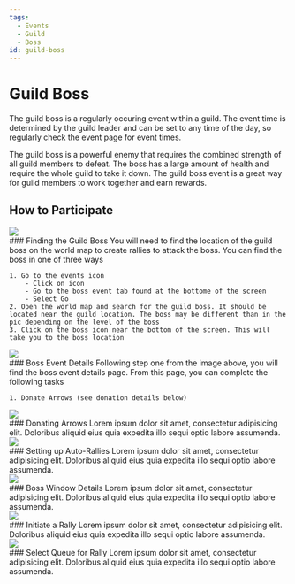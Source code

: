 ```yaml
---
tags:
  - Events
  - Guild
  - Boss
id: guild-boss
---
```


# Guild Boss

The guild boss is a regularly occuring event within a guild. The event time is determined by the guild leader and can be set to any time of the day, so regularly check the event page for event times.

The guild boss is a powerful enemy that requires the combined strength of all guild members to defeat. The boss has a large amount of health and require the whole guild to take it down. The guild boss event is a great way for guild members to work together and earn rewards.

## How to Participate

<div class="th_container">
  <div class="th_image">
    <img src={require('/static/img/guild-boss-0.jpg').default} />
  </div>
  <div class="th_text">
    ### Finding the Guild Boss
    You will need to find the location of the guild boss on the world map to create rallies to attack the boss. You can find the boss in one of three ways

    1. Go to the events icon
        - Click on icon
        - Go to the boss event tab found at the bottome of the screen
        - Select Go
    2. Open the world map and search for the guild boss. It should be located near the guild location. The boss may be different than in the pic depending on the level of the boss
    3. Click on the boss icon near the bottom of the screen. This will take you to the boss location
    
  </div>
</div>

<div class="th_container">
  <div class="th_image">
    <img src={require('/static/img/guild-boss-1.jpg').default} />
  </div>
  <div class="th_text">
     ### Boss Event Details
    Following step one from the image above, you will find the boss event details page. From this page, you can complete the following tasks

    1. Donate Arrows (see donation details below)
  </div>
</div>

<div class="th_container">
  <div class="th_image">
    <img src={require('/static/img/guild-boss-2.jpg').default} />
  </div>
  <div class="th_text">
    ### Donating Arrows
    Lorem ipsum dolor sit amet, consectetur adipisicing elit. Doloribus aliquid eius quia expedita illo sequi optio labore assumenda.
  </div>
</div>

<div class="th_container">
  <div class="th_image">
    <img src={require('/static/img/guild-boss-3.jpg').default} />
  </div>
  <div class="th_text">
    ### Setting up Auto-Rallies
    Lorem ipsum dolor sit amet, consectetur adipisicing elit. Doloribus aliquid eius quia expedita illo sequi optio labore assumenda.
  </div>
</div>

<div class="th_container">
  <div class="th_image">
    <img src={require('/static/img/guild-boss-4.jpg').default} />
  </div>
  <div class="th_text">
    ### Boss Window Details
    Lorem ipsum dolor sit amet, consectetur adipisicing elit. Doloribus aliquid eius quia expedita illo sequi optio labore assumenda.
  </div>
</div>

<div class="th_container">
  <div class="th_image">
    <img src={require('/static/img/guild-boss-5.jpg').default} />
  </div>
  <div class="th_text">
    ### Initiate a Rally
    Lorem ipsum dolor sit amet, consectetur adipisicing elit. Doloribus aliquid eius quia expedita illo sequi optio labore assumenda.
  </div>
</div>

<div class="th_container">
  <div class="th_image">
    <img src={require('/static/img/guild-boss-6.jpg').default} />
  </div>
  <div class="th_text">
    ### Select Queue for Rally
    Lorem ipsum dolor sit amet, consectetur adipisicing elit. Doloribus aliquid eius quia expedita illo sequi optio labore assumenda.
  </div>
</div>
